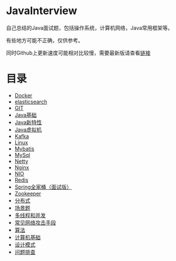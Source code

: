# JavaInterview
自己总结的Java面试题，包括操作系统，计算机网络，Java常用框架等。

有些地方可能不正确，仅供参考。

同时Github上更新速度可能相对比较慢，需要最新版请查看[链接](http://note.mxecy.cn/)

# 目录

+ [Docker](./doc/Docker.md)
+ [elasticsearch](./doc/elasticsearch.md)
+ [GIT](./doc/GIT.md)
+ [Java基础](./doc/Java基础.md)
+ [Java新特性](./doc/Java新特性.md)
+ [Java虚拟机](./doc/Java虚拟机.md)
+ [Kafka](./doc/Kafka.md)
+ [Linux](./doc/Linux.md)
+ [Mybatis](./doc/Mybatis.md)
+ [MySql](./doc/MySql.md)
+ [Netty](./doc/Netty.md)
+ [Nginx](./doc/Nginx.md)
+ [NIO](./doc/NIO.md)
+ [Redis](./doc/Redis.md)
+ [Spring全家桶（面试版）](./doc/Spring全家桶（面试版）.md)
+ [Zookeeper](./doc/Zookeeper.md)
+ [分布式](./doc/分布式.md)
+ [场景题](./doc/场景题.md)
+ [多线程和并发](./doc/多线程和并发.md)
+ [常见网络攻击手段](./doc/常见网络攻击手段.md)
+ [算法](./doc/算法.md)
+ [计算机基础](./doc/计算机基础.md)
+ [设计模式](./doc/设计模式.md)
+ [问题排查](./doc/问题排查.md)
